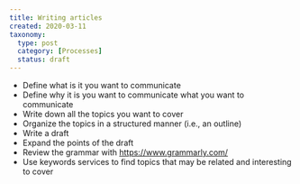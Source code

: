 ```yaml
---
title: Writing articles
created: 2020-03-11
taxonomy:
  type: post
  category: [Processes]
  status: draft
---
```


* Define what is it you want to communicate
* Define why it is you want to communicate what you want to communicate
* Write down all the topics you want to cover
* Organize the topics in a structured manner (i.e., an outline)
* Write a draft
* Expand the points of the draft
* Review the grammar with https://www.grammarly.com/
* Use keywords services to find topics that may be related and interesting to cover
